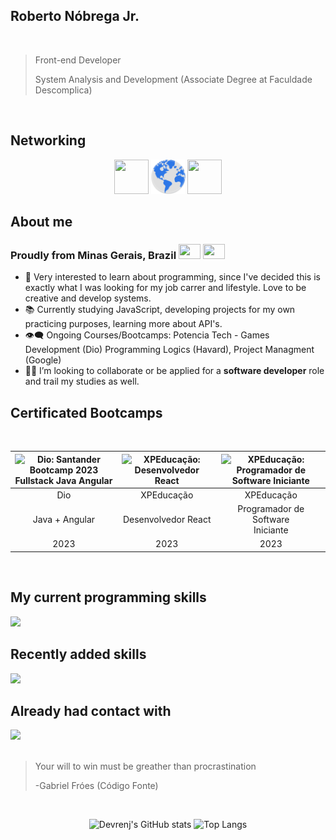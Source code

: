 ## Roberto Nóbrega Jr.

<br/>

> Front-end Developer
>
> System Analysis and Development (Associate Degree at Faculdade Descomplica)

<br/>

## Networking

<div align="center">
<a href="https://www.linkedin.com/in/devrenj/"><img src="https://skillicons.dev/icons?i=linkedin&theme=dark" width="55px" height="55px"></a>
<a href="https://renj.dev.br/"><img src="site.png" width="55px" height="55px"></a>
<a href="mailto:devrenjbr@gmail.com"> <img src="https://cdn-icons-png.flaticon.com/64/831/831306.png" width="55px" height="55px"></a>
</div>

## About me
### Proudly from Minas Gerais, Brazil <img src="https://i.redd.it/45jp2fwxiz821.png"  width="35px" height="24px" /> <img src="https://www.gov.br/planalto/pt-br/conheca-a-presidencia/acervo/simbolos-nacionais/bandeira/bandeiranacionalbrasil_.jpg" width="35px" height="24px" />
- :eyes: Very interested to learn about programming, since I've decided this is exactly what I was looking for my job carrer and lifestyle. Love to be creative and develop systems.
- :books: Currently studying JavaScript, developing projects for my own practicing purposes, learning more about API's.
- :eye_speech_bubble: Ongoing Courses/Bootcamps: Potencia Tech - Games Development (Dio) Programming Logics (Havard), Project Managment (Google)
- :man_technologist: I’m looking to collaborate or be applied for a **software developer** role and trail my studies as well.

## Certificated Bootcamps

<div align="center"><br/>
  
|<img src="https://hermes.dio.me/tracks/afebe5ed-2b18-438a-95b0-2c971e9aeff9.png" width="111px" heigth="120px" alt="Dio: Santander Bootcamp 2023 Fullstack Java Angular"/>|<img src="https://igti-one-click-v2.azurewebsites.net/assets/images/bootcamp/34.svg" height="120px" width="120px" alt="XPEducação: Desenvolvedor React"/>|<img src="https://igti-one-click-v2.azurewebsites.net/assets/images/bootcamp/27.svg" height="150px" width="150px" alt="XPEducação: Programador de Software Iniciante"/>|
|:---:|:---:|:---:|
|Dio|XPEducação|XPEducação|
|Java + Angular|Desenvolvedor React|Programador de Software<br> Iniciante|
|2023|2023|2023|

<br/></div>

## My current programming skills
<div align="left">
<a href="https://skillicons.dev"><img src="https://skillicons.dev/icons?i=vscode,figma,html,css,javascript,react,nodejs,npm,git,md,postgresql&bnsp;theme=dark)"></a>
</div>

## Recently added skills
<div align="left">
<a href="https://skillicons.dev"><img src="https://skillicons.dev/icons?i=spring,vue,react,scss&bnsp;theme=dark)"></a>
</div>

## Already had contact with
<div align="left">
<a href="https://skillicons.dev"><img src="https://skillicons.dev/icons?i=cpp,java,python&bnsp;theme=dark)"></a>
</div>

<br/>

> Your will to win must be greather than procrastination
> 
> -Gabriel Fróes (Código Fonte)

<div align="center"><br/>
  
![Devrenj's GitHub stats](https://github-readme-stats.vercel.app/api?username=devrenj&show_icons=true&theme=merko) ![Top Langs](https://github-readme-stats.vercel.app/api/top-langs/?username=devrenj&hide_progress=true)

<br/></div>
<br/>
